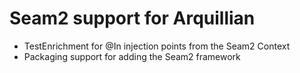 Seam2 support for Arquillian
============================

* TestEnrichment for @In injection points from the Seam2 Context
* Packaging support for adding the Seam2 framework
